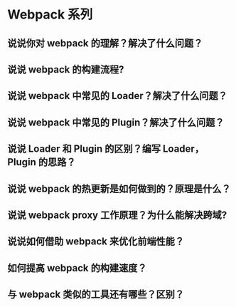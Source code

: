 # Webpack 系列

## 说说你对 webpack 的理解？解决了什么问题？

## 说说 webpack 的构建流程?

## 说说 webpack 中常见的 Loader？解决了什么问题？

## 说说 webpack 中常见的 Plugin？解决了什么问题？

## 说说 Loader 和 Plugin 的区别？编写 Loader，Plugin 的思路？

## 说说 webpack 的热更新是如何做到的？原理是什么？

## 说说 webpack proxy 工作原理？为什么能解决跨域?

## 说说如何借助 webpack 来优化前端性能？

## 如何提高 webpack 的构建速度？

## 与 webpack 类似的工具还有哪些？区别？
